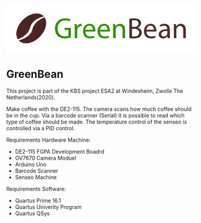 
![alt text][logo]

[logo]: https://github.com/JaccoVeldscholten/GreanBean-FPGA/blob/master/Logo.png "GreenBean CPU"



# GreenBean 
This project is part of the KBS project ESA2 at Windesheim, Zwolle The Netherlands(2020).

Make coffee with the DE2-115. The camera scans how much coffee should be in the cup.
Via a barcode scanner (Serial) it is possible to read which type of coffee should be made.
The temperature control of the senseo is controlled via a PID control.

Requirements Hardware Machine:

- DE2-115 FGPA Development Boadrd
- OV7670 Camera Moduel
- Arduino Uno
- Barcode Scanner
- Senseo Machine


Requirements Software:

- Quartus Prime 16.1
- Quartus Univerity Program
- Quartus QSys



